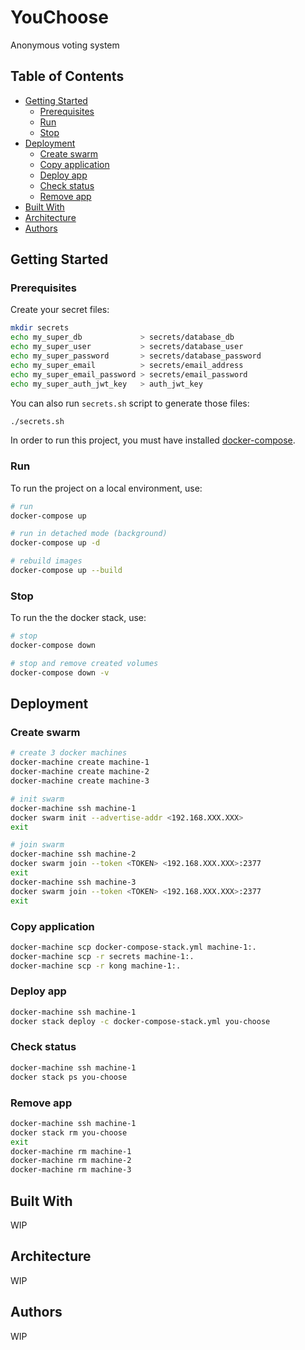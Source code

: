 # YouChoose
Anonymous voting system

## Table of Contents
  - [Getting Started](#getting-started)
    - [Prerequisites](#prerequisites)
    - [Run](#run)
    - [Stop](#stop)
  - [Deployment](#deployment)
    - [Create swarm](#create-swarm)
    - [Copy application](#copy-application)
    - [Deploy app](#deploy-app)
    - [Check status](#check-status)
    - [Remove app](#remove-app)
  - [Built With](#built-with)
  - [Architecture](#architecture)
  - [Authors](#authors)

## Getting Started

### Prerequisites

Create your secret files:

```bash
mkdir secrets
echo my_super_db             > secrets/database_db
echo my_super_user           > secrets/database_user
echo my_super_password       > secrets/database_password
echo my_super_email          > secrets/email_address
echo my_super_email_password > secrets/email_password
echo my_super_auth_jwt_key   > auth_jwt_key
```

You can also run ```secrets.sh``` script to generate those files:

```bash
./secrets.sh
```

In order to run this project, you must have installed [docker-compose](https://docs.docker.com/compose/install/).

### Run

To run the project on a local environment, use:
```bash
# run
docker-compose up

# run in detached mode (background)
docker-compose up -d

# rebuild images
docker-compose up --build
```

### Stop

To run the the docker stack, use:
```bash
# stop
docker-compose down

# stop and remove created volumes
docker-compose down -v
```

## Deployment

### Create swarm

```bash
# create 3 docker machines
docker-machine create machine-1
docker-machine create machine-2
docker-machine create machine-3
```

```bash
# init swarm
docker-machine ssh machine-1
docker swarm init --advertise-addr <192.168.XXX.XXX>
exit
```

```bash
# join swarm
docker-machine ssh machine-2
docker swarm join --token <TOKEN> <192.168.XXX.XXX>:2377
exit
docker-machine ssh machine-3
docker swarm join --token <TOKEN> <192.168.XXX.XXX>:2377
exit
```

### Copy application
```bash
docker-machine scp docker-compose-stack.yml machine-1:.
docker-machine scp -r secrets machine-1:.
docker-machine scp -r kong machine-1:.
```

### Deploy app
```bash
docker-machine ssh machine-1
docker stack deploy -c docker-compose-stack.yml you-choose
```

### Check status
```bash
docker-machine ssh machine-1
docker stack ps you-choose
```

### Remove app
```bash
docker-machine ssh machine-1
docker stack rm you-choose
exit
docker-machine rm machine-1
docker-machine rm machine-2
docker-machine rm machine-3
```

## Built With

WIP

## Architecture

WIP

## Authors

WIP
